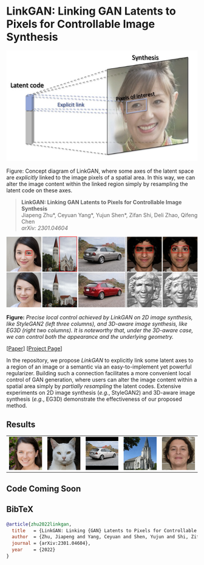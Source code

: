 # LinkGAN: Linking GAN Latents to Pixels for Controllable Image Synthesis

<div align=center>
<img src="./docs/assets/framework.jpg" width=600px>
</div>

Figure: Concept diagram of LinkGAN, where some axes of the latent space are *explicitly* linked to the image pixels of a spatial area. In this way, we can alter the image content within the linked region simply by resampling the latent code on these axes.

> **LinkGAN: Linking GAN Latents to Pixels for Controllable Image Synthesis** <br>
> Jiapeng Zhu*, Ceyuan Yang*, Yujun Shen*, Zifan Shi, Deli Zhao, Qifeng Chen <br>
> *arXiv: 2301.04604* <br>

![image](./docs/assets/teaser.jpg)

**Figure:** *Precise local control achieved by LinkGAN on 2D image synthesis, like StyleGAN2 (left three columns), and 3D-aware image synthesis, like EG3D (right two columns). It is noteworthy that, under the 3D-aware case, we can control both the appearance and the underlying geometry.*

[[Paper](https://arxiv.org/abs/2301.04604)]
[[Project Page](https://zhujiapeng.github.io/linkgan/)]

In the repository, we propose *LinkGAN* to explicitly link some latent axes to a region of an image or a semantic via an easy-to-implement yet powerful regularizer. Building such a connection facilitates a more convenient local control of GAN generation, where users can alter the image content within a spatial area simply by *partially resampling* the latent codes. Extensive experiments on 2D image synthesis (*e.g.*, StyleGAN2) and 3D-aware image synthesis (*e.g.*, EG3D) demonstrate the effectiveness of our proposed method.


## Results

|  |   |      |     |  |
|  :-- |  :--  |  :-- | :-- | :--  |
| ![image](./docs/assets/face.gif) | ![image](./docs/assets/afhq.gif) | ![image](./docs/assets/car.gif) | ![image](./docs/assets/church.gif) | ![image](./docs/assets/face3d.gif)

## Code Coming Soon

## BibTeX

```bibtex
@article{zhu2022linkgan,
  title   = {LinkGAN: Linking {GAN} Latents to Pixels for Controllable Image Synthesis},
  author  = {Zhu, Jiapeng and Yang, Ceyuan and Shen, Yujun and Shi, Zifan and Zhao, Deli and Chen, Qifeng},
  journal = {arXiv:2301.04604},
  year    = {2022}
}
```
